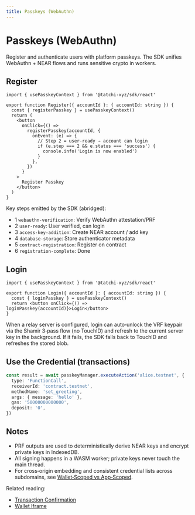 ```yaml
---
title: Passkeys (WebAuthn)
---
```


# Passkeys (WebAuthn)

Register and authenticate users with platform passkeys. The SDK unifies WebAuthn + NEAR flows and runs sensitive crypto in workers.

## Register

```tsx
import { usePasskeyContext } from '@tatchi-xyz/sdk/react'

export function Register({ accountId }: { accountId: string }) {
  const { registerPasskey } = usePasskeyContext()
  return (
    <button
      onClick={() =>
        registerPasskey(accountId, {
          onEvent: (e) => {
            // Step 2 = user-ready → account can login
            if (e.step === 2 && e.status === 'success') {
              console.info('Login is now enabled')
            }
          },
        })
      }
    >
      Register Passkey
    </button>
  )
}
```

Key steps emitted by the SDK (abridged):

- 1 `webauthn-verification`: Verify WebAuthn attestation/PRF
- 2 `user-ready`: User verified, can login
- 3 `access-key-addition`: Create NEAR account / add key
- 4 `database-storage`: Store authenticator metadata
- 5 `contract-registration`: Register on contract
- 6 `registration-complete`: Done

## Login

```tsx
import { usePasskeyContext } from '@tatchi-xyz/sdk/react'

export function Login({ accountId }: { accountId: string }) {
  const { loginPasskey } = usePasskeyContext()
  return <button onClick={() => loginPasskey(accountId)}>Login</button>
}
```

When a relay server is configured, login can auto‑unlock the VRF keypair via the Shamir 3‑pass flow (no TouchID) and refresh to the current server key in the background. If it fails, the SDK falls back to TouchID and refreshes the stored blob.

## Use the Credential (transactions)

```ts
const result = await passkeyManager.executeAction('alice.testnet', {
  type: 'FunctionCall',
  receiverId: 'contract.testnet',
  methodName: 'set_greeting',
  args: { message: 'hello' },
  gas: '50000000000000',
  deposit: '0',
})
```

## Notes

- PRF outputs are used to deterministically derive NEAR keys and encrypt private keys in IndexedDB.
- All signing happens in a WASM worker; private keys never touch the main thread.
- For cross‑origin embedding and consistent credential lists across subdomains, see [Wallet‑Scoped vs App‑Scoped](../concepts/wallet-scoped-credentials).

Related reading:
- [Transaction Confirmation](./tx-confirmation)
- [Wallet Iframe](./wallet-iframe)
